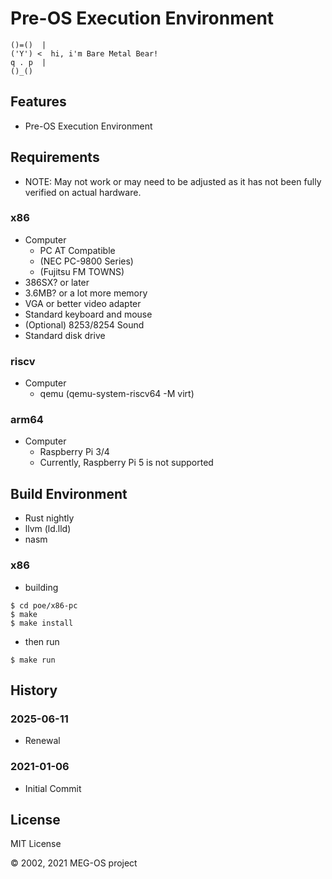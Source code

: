 # Pre-OS Execution Environment

```
()=()  |
('Y') <  hi, i'm Bare Metal Bear!
q . p  |
()_()
```

## Features

* Pre-OS Execution Environment

## Requirements

* NOTE: May not work or may need to be adjusted as it has not been fully verified on actual hardware.

### x86

* Computer
  * PC AT Compatible
  * (NEC PC-9800 Series)
  * (Fujitsu FM TOWNS)
* 386SX? or later
* 3.6MB? or a lot more memory
* VGA or better video adapter
* Standard keyboard and mouse
* (Optional) 8253/8254 Sound
* Standard disk drive

### riscv

* Computer
  * qemu (qemu-system-riscv64 -M virt)

### arm64

* Computer
  * Raspberry Pi 3/4
  * Currently, Raspberry Pi 5 is not supported

## Build Environment

* Rust nightly
* llvm (ld.lld)
* nasm

### x86

* building

```
$ cd poe/x86-pc
$ make
$ make install
```

* then run

```
$ make run
```

## History

### 2025-06-11

* Renewal

### 2021-01-06

* Initial Commit

## License

MIT License

&copy; 2002, 2021 MEG-OS project
